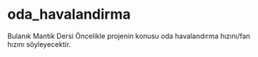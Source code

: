 # oda_havalandirma
Bulanık Mantık Dersi
Öncelikle projenin konusu oda havalandırma hızını/fan hızını söyleyecektir.


